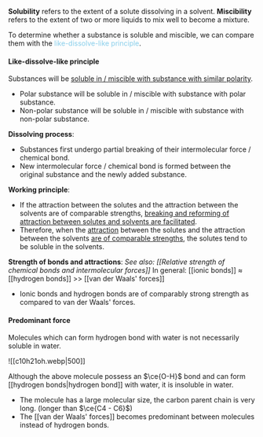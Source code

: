 **Solubility** refers to the extent of a solute dissolving in a solvent. **Miscibility** refers to the extent of two or more liquids to mix well to become a mixture.

To determine whether a substance is soluble and miscible, we can compare them with the <span style="color: skyblue">like-dissolve-like principle</span>.

#### Like-dissolve-like principle
Substances will be <u>soluble in / miscible with substance with similar polarity</u>.
- Polar substance will be soluble in / miscible with substance with polar substance.
- Non-polar substance will be soluble in / miscible with substance with non-polar substance.

**Dissolving process**:
- Substances first undergo partial breaking of their intermolecular force / chemical bond.
- New intermolecular force / chemical bond is formed between the original substance and the newly added substance.

**Working principle**:
- If the attraction between the solutes and the attraction between the solvents are of comparable strengths, <u>breaking and reforming of attraction between solutes and solvents are facilitated</u>.
- Therefore, when the <u>attraction</u> between the solutes and the attraction between the solvents <u>are of comparable strengths</u>, the solutes tend to be soluble in the solvents.

**Strength of bonds and attractions**:
*See also: [[Relative strength of chemical bonds and intermolecular forces]]*
In general: [[ionic bonds]] ≈ [[hydrogen bonds]] >> [[van der Waals' forces]]
- Ionic bonds and hydrogen bonds are of comparably strong strength as compared to van der Waals' forces.

#### Predominant force
Molecules which can form hydrogen bond with water is not necessarily soluble in water.

![[c10h21oh.webp|500]]

Although the above molecule possess an $\ce{O-H}$ bond and can form [[hydrogen bonds|hydrogen bond]] with water, it is insoluble in water.
- The molecule has a large molecular size, the carbon parent chain is very long.
  (longer than $\ce{C4 - C6}$)
- The [[van der Waals' forces]] becomes predominant between molecules instead of hydrogen bonds.


